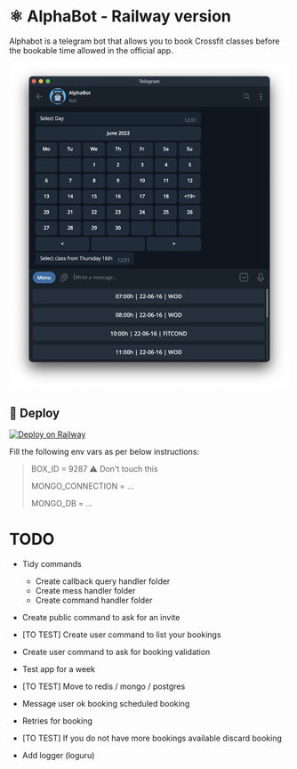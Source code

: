 # ⚛️ AlphaBot - Railway version

Alphabot is a telegram bot that allows you to book Crossfit classes before the bookable time allowed in the official app.

![](./assets/alphabot.png)

## 🚀 Deploy

[![Deploy on Railway](https://railway.app/button.svg)](https://railway.app/new/template/1lUfdC?referralCode=77g3LA)

Fill the following env vars as per below instructions: 

> BOX_ID = 9287  ⚠ Don't touch this
>
> MONGO_CONNECTION = ... 
> 
> MONGO_DB = ...
> 

# TODO

- Tidy commands
    - Create callback query handler folder
    - Create mess handler folder
    - Create command handler folder

- Create public command to ask for an invite
- [TO TEST] Create user command to list your bookings
- Create user command to ask for booking validation
- Test app for a week
- [TO TEST] Move to redis / mongo / postgres
- Message user ok booking scheduled booking
- Retries for booking
- [TO TEST] If you do not have more bookings available discard booking
- Add logger (loguru)